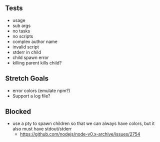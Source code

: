 ## Tests
* usage
* sub args
* no tasks
* no scripts
* complex author name
* invalid script
* stderr in child
* child spawn error
* killing parent kills child?

## Stretch Goals
* error colors (emulate npm?)
* Support a log file?

## Blocked
* use a pty to spawn children so that we can always have colors, but it also must have stdout/stderr
  * https://github.com/nodejs/node-v0.x-archive/issues/2754
